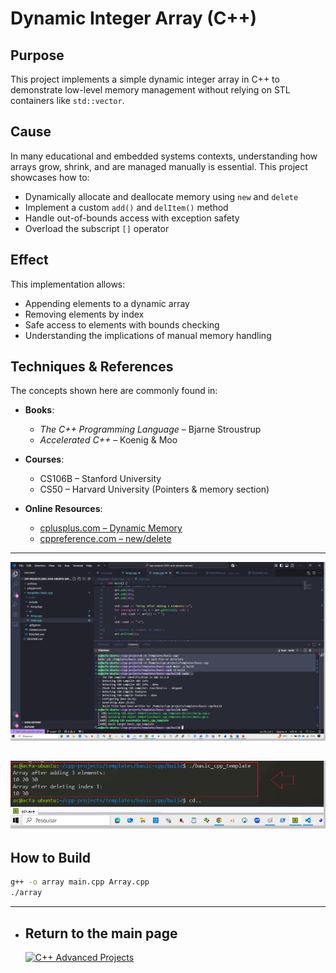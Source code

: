 # Dynamic Integer Array (C++)

## Purpose

This project implements a simple dynamic integer array in C++ to demonstrate low-level memory management without relying on STL containers like `std::vector`.

## Cause

In many educational and embedded systems contexts, understanding how arrays grow, shrink, and are managed manually is essential. This project showcases how to:

- Dynamically allocate and deallocate memory using `new` and `delete`
- Implement a custom `add()` and `delItem()` method
- Handle out-of-bounds access with exception safety
- Overload the subscript `[]` operator

## Effect

This implementation allows:

- Appending elements to a dynamic array
- Removing elements by index
- Safe access to elements with bounds checking
- Understanding the implications of manual memory handling

## Techniques & References

The concepts shown here are commonly found in:

- **Books**:  
  - *The C++ Programming Language* – Bjarne Stroustrup  
  - *Accelerated C++* – Koenig & Moo

- **Courses**:  
  - CS106B – Stanford University  
  - CS50 – Harvard University (Pointers & memory section)

- **Online Resources**:  
  - [cplusplus.com – Dynamic Memory](https://cplusplus.com/doc/tutorial/dynamic/)  
  - [cppreference.com – new/delete](https://en.cppreference.com/w/cpp/language/new)

---
![Final Development](https://github.com/alfecjo/Cplus_plus_Advanced/blob/main/templates/basic-cpp/assets/BasicCppTemplate.png)

![Player Development](https://github.com/alfecjo/Cplus_plus_Advanced/blob/main/templates/basic-cpp/assets/PlayerBasicCppTemplate.png)
---

## How to Build

```bash
g++ -o array main.cpp Array.cpp
./array
```

---

- ## Return to the main page
  [![C++ Advanced Projects](https://img.shields.io/badge/C++_Advanced-000000?style=for-the-badge&logo=github&logoColor=white)](https://github.com/alfecjo/Cplus_plus_Advanced/tree/main)

